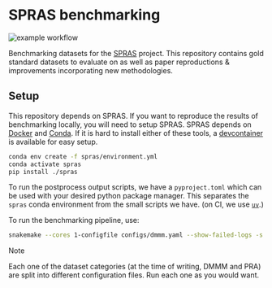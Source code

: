 # SPRAS benchmarking

![example workflow](https://github.com/Reed-CompBio/spras-benchmarking/actions/workflows/publish.yml/badge.svg)

Benchmarking datasets for the [SPRAS](https://github.com/Reed-CompBio/spras) project. This repository contains gold standard datasets to evaluate on as well as paper reproductions & improvements incorporating new methodologies.

## Setup

This repository depends on SPRAS. If you want to reproduce the results of benchmarking locally,
you will need to setup SPRAS. SPRAS depends on [Docker](https://www.docker.com/) and [Conda](https://docs.conda.io/projects/conda/en/stable/). If it is hard to install either of these tools,
a [devcontainer](https://containers.dev/) is available for easy setup.

```sh
conda env create -f spras/environment.yml
conda activate spras
pip install ./spras
```

To run the postprocess output scripts, we have a `pyproject.toml` which can be used with your desired python package manager. This separates
the `spras` conda environment from the small scripts we have. (on CI, we use [`uv`](https://docs.astral.sh/uv/).)

To run the benchmarking pipeline, use:

```sh
snakemake --cores 1-configfile configs/dmmm.yaml --show-failed-logs -s spras/Snakefile
```

> [!NOTE]
> Each one of the dataset categories (at the time of writing, DMMM and PRA) are split into different configuration files.
> Run each one as you would want.
